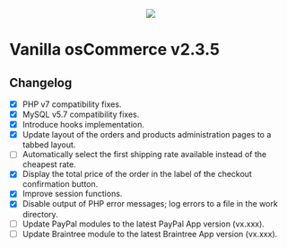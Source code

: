 <p align="center"><img src="https://i.ibb.co/3mrjpbx/vanilla-oscommerce2.png"></p>

Vanilla osCommerce v2.3.5
=========================

Changelog
---------

* [x] PHP v7 compatibility fixes.
* [x] MySQL v5.7 compatibility fixes.
* [x] Introduce hooks implementation.
* [x] Update layout of the orders and products administration pages to a tabbed
   layout.
* [ ] Automatically select the first shipping rate available instead of the
   cheapest rate.
* [x] Display the total price of the order in the label of the checkout
   confirmation button.
* [x] Improve session functions.
* [x] Disable output of PHP error messages; log errors to a file in the work
   directory.
* [ ] Update PayPal modules to the latest PayPal App version (vx.xxx).
* [ ] Update Braintree module to the latest Braintree App version (vx.xxx).
